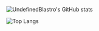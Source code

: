 ![UndefinedBlastro's GitHub stats](https://github-readme-stats.vercel.app/api?username=UndefinedBlastro&show_icons=true&theme=radical)


![Top Langs](https://github-readme-stats.vercel.app/api/top-langs/?username=UndefinedBlastro)
